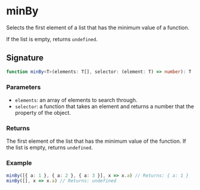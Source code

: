 # minBy

Selects the first element of a list that has the minimum value of a function.

If the list is empty, returns `undefined`.

## Signature

```typescript
function minBy<T>(elements: T[], selector: (element: T) => number): T
```

### Parameters

- `elements`: an array of elements to search through.
- `selector`: a function that takes an element and returns a number that the property of the object.

### Returns

The first element of the list that has the minimum value of the function. If the list is empty, returns `undefined`.

### Example

```typescript
minBy([{ a: 1 }, { a: 2 }, { a: 3 }], x => x.a) // Returns: { a: 1 }
minBy([], x => x.a) // Returns: undefined
```
